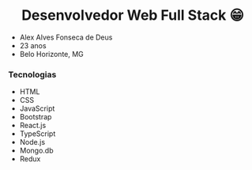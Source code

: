 <h1 align = "center"> Desenvolvedor Web Full Stack 😁 </h1>

- Alex Alves Fonseca de Deus
- 23 anos
- Belo Horizonte, MG

###  Tecnologias
- HTML
- CSS
- JavaScript
- Bootstrap
- React.js
- TypeScript
- Node.js
- Mongo.db
- Redux
